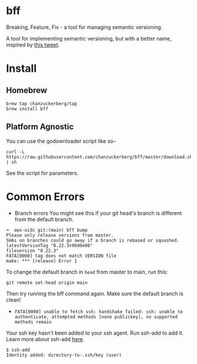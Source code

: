 # bff
Breaking, Feature, Fix - a tool for managing semantic versioning.

A tool for implementing semantic versioning, but with a better name, inspired by [this tweet](https://twitter.com/kadikraman/status/1051935326028091392).

# Install

## Homebrew

```
brew tap chanzuckerberg/tap
brew install bff
```

## Platform Agnostic

You can use the godownloader script like so–

```
curl -L https://raw.githubusercontent.com/chanzuckerberg/bff/master/download.sh | sh
```

See the script for parameters.

# Common Errors

- Branch errors
You might see this if your git head's branch is different from the default branch. 
```
➜  aws-oidc git:(main) bff bump
Please only release versions from master.
SHAs on branches could go away if a branch is rebased or squashed.
latestVersionTag "0.22.3+96d6e06"
fileversion "0.22.3"
FATA[0000] tag does not match VERSION file              
make: *** [release] Error 1
```
To change the default branch in `head` from master to main, run this:
```
git remote set-head origin main
```
Then try running the bff command again. Make sure the default branch is clean!


- `FATA[0000] unable to fetch ssh: handshake failed: ssh: unable to authenticate, attempted methods [none publickey], no supported methods remain`

Your ssh key hasn't been added to your ssh agent. Run ssh-add to add it. Learn more about ssh-add [here](https://www.ssh.com/ssh/add).
```
$ ssh-add
Identity added: directory-to-.ssh/key (user)
```
